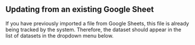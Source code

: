 ## Updating from an existing Google Sheet

If you have previously imported a file from Google Sheets, this file is already being tracked by the system. Therefore, the dataset should appear in the list of datasets in the dropdown menu below.
